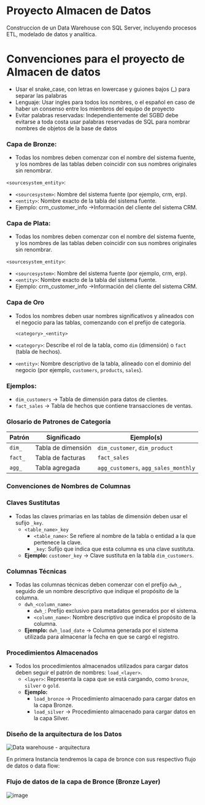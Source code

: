 # Proyecto Almacen de Datos

Construccion de un Data Warehouse con SQL Server, incluyendo procesos ETL, modelado de datos y analitica.

# Convenciones para el proyecto de Almacen de datos

- Usar el snake_case, con letras en lowercase y guiones bajos (_) para separar las palabras
- Lenguaje: Usar ingles para todos los nombres, o el español en caso de haber un consenso entre los miembros del equipo de proyecto
- Evitar palabras reservadas: Independientemente del SGBD debe evitarse a toda costa usar palabras reservadas de SQL para nombrar nombres de objetos de la base de datos

### Capa de Bronze:

- Todas los nombres deben comenzar con el nombre del sistema fuente, y los nombres de las tablas deben coincidir con sus nombres originales sin renombrar.

`<sourcesystem_entity>`:

- `<sourcesystem>`: Nombre del sistema fuente (por ejemplo, crm, erp).
- `<entity>`: Nombre exacto de la tabla del sistema fuente.
- Ejemplo: crm_customer_info ->Información del cliente del sistema CRM.

### Capa de Plata:

- Todas los nombres deben comenzar con el nombre del sistema fuente, y los nombres de las tablas deben coincidir con sus nombres originales sin renombrar.

`<sourcesystem_entity>`:

- `<sourcesystem>`: Nombre del sistema fuente (por ejemplo, crm, erp).
- `<entity>`: Nombre exacto de la tabla del sistema fuente.
- Ejemplo: crm_customer_info ->Información del cliente del sistema CRM.

### Capa de Oro

- Todos los nombres deben usar nombres significativos y alineados con el negocio para las tablas, comenzando con el prefijo de categoría.
    
    `<category>_<entity>`
    
- `<category>`: Describe el rol de la tabla, como `dim` (dimensión) o `fact` (tabla de hechos).
- `<entity>`: Nombre descriptivo de la tabla, alineado con el dominio del negocio (por ejemplo, `customers`, `products`, `sales`).

### Ejemplos:

- `dim_customers` → Tabla de dimensión para datos de clientes.
- `fact_sales` → Tabla de hechos que contiene transacciones de ventas.

### Glosario de Patrones de Categoría

| Patrón | Significado | Ejemplo(s) |
| --- | --- | --- |
| `dim_` | Tabla de dimensión | `dim_customer`, `dim_product` |
| `fact_` | Tabla de facturas | `fact_sales` |
| `agg_` | Tabla agregada | `agg_customers`, `agg_sales_monthly` |

### Convenciones de Nombres de Columnas

### Claves Sustitutas

- Todas las claves primarias en las tablas de dimensión deben usar el sufijo `_key`.
    - `<table_name>_key`
        - `<table_name>`: Se refiere al nombre de la tabla o entidad a la que pertenece la clave.
        - `_key`: Sufijo que indica que esta columna es una clave sustituta.
    - **Ejemplo:** `customer_key` → Clave sustituta en la tabla `dim_customers`.

### Columnas Técnicas

- Todas las columnas técnicas deben comenzar con el prefijo `dwh_`, seguido de un nombre descriptivo que indique el propósito de la columna.
    - `dwh_<column_name>`
        - `dwh_`: Prefijo exclusivo para metadatos generados por el sistema.
        - `<column_name>`: Nombre descriptivo que indica el propósito de la columna.
    - **Ejemplo:** `dwh_load_date` → Columna generada por el sistema utilizada para almacenar la fecha en que se cargó el registro.

### Procedimientos Almacenados

- Todos los procedimientos almacenados utilizados para cargar datos deben seguir el patrón de nombres: `load_<layer>`.
    - `<layer>`: Representa la capa que se está cargando, como `bronze`, `silver` o `gold`.
    - **Ejemplo:**
        - `load_bronze` → Procedimiento almacenado para cargar datos en la capa Bronze.
        - `load_silver` → Procedimiento almacenado para cargar datos en la capa Silver.

### Diseño de la arquitectura de los Datos

![Data warehouse - arquitectura](https://github.com/user-attachments/assets/e26fe7ae-8d8a-4e9f-a946-705bf130a809)

En primera Instancia tendremos la capa de bronce con sus respectivo flujo de datos o data flow:

### Flujo de datos de la capa de Bronce (Bronze Layer)
![image](https://github.com/user-attachments/assets/cceab668-4859-481d-a0ed-2e31f375a80e)

